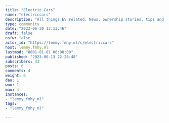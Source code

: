 ```yaml
---
title: "Electric Cars" 
name: "electriccars"
description: "All things EV related. News, ownership stories, tips and tricks all around Electric vehicles"
type: community
date: "2023-06-30 13:13:46"
draft: false
nsfw: false
actor_id: "https://lemmy.fmhy.ml/c/electriccars"
host: lemmy.fmhy.ml
lastmod: "0001-01-01 00:00:00"
published: "2023-06-13 22:26:48"
subscribers: 43
posts: 6
comments: 4
weight: 6
dau: 1
wau: 1
mau: 4
instances:
- "lemmy_fmhy_ml"
tags: 
- "lemmy_fmhy_ml"

---
```


